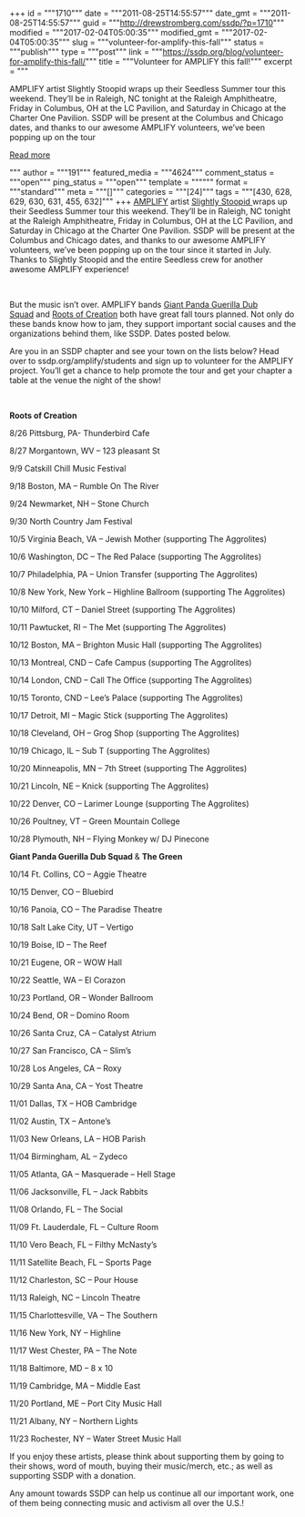 +++
id = """1710"""
date = """2011-08-25T14:55:57"""
date_gmt = """2011-08-25T14:55:57"""
guid = """http://drewstromberg.com/ssdp/?p=1710"""
modified = """2017-02-04T05:00:35"""
modified_gmt = """2017-02-04T05:00:35"""
slug = """volunteer-for-amplify-this-fall"""
status = """publish"""
type = """post"""
link = """https://ssdp.org/blog/volunteer-for-amplify-this-fall/"""
title = """Volunteer for AMPLIFY this fall!"""
excerpt = """<p>AMPLIFY artist Slightly Stoopid wraps up their Seedless Summer tour this weekend. They&#8217;ll be in Raleigh, NC tonight at the Raleigh Amphitheatre, Friday in Columbus, OH at the LC Pavilion, and Saturday in Chicago at the Charter One Pavilion. SSDP will be present at the Columbus and Chicago dates, and thanks to our awesome AMPLIFY volunteers, we&#8217;ve been popping up on the tour</p>
<div class="h10"></div>
<p><a class="more-link2 flat" href="https://ssdp.org/blog/volunteer-for-amplify-this-fall/">Read more</a></p>
"""
author = """191"""
featured_media = """4624"""
comment_status = """open"""
ping_status = """open"""
template = """"""
format = """standard"""
meta = """[]"""
categories = """[24]"""
tags = """[430, 628, 629, 630, 631, 455, 632]"""
+++
<a href="http://ssdp.org/amplify">AMPLIFY</a> artist <a href="http://www.slightlystoopid.com/">Slightly Stoopid </a>wraps up their Seedless Summer tour this weekend. They&#8217;ll be in Raleigh, NC tonight at the Raleigh Amphitheatre, Friday in Columbus, OH at the LC Pavilion, and Saturday in Chicago at the Charter One Pavilion. SSDP will be present at the Columbus and Chicago dates, and thanks to our awesome AMPLIFY volunteers, we&#8217;ve been popping up on the tour since it started in July. Thanks to Slightly Stoopid and the entire Seedless crew for another awesome AMPLIFY experience!



&nbsp;



But the music isn&#8217;t over. AMPLIFY bands <a href="http://www.giantpandadub.com/">Giant Panda Guerilla Dub Squad</a> and <a href="http://www.rootsofcreation.com/">Roots of Creation</a> both have great fall tours planned. Not only do these bands know how to jam, they support important social causes and the organizations behind them, like SSDP. Dates posted below.



Are you in an SSDP chapter and see your town on the lists below? Head over to ssdp.org/amplify/students and sign up to volunteer for the AMPLIFY project. You&#8217;ll get a chance to help promote the tour and get your chapter a table at the venue the night of the show!



&nbsp;



<strong>Roots of Creation</strong><strong>

</strong>8/26 Pittsburg, PA- Thunderbird Cafe

8/27 Morgantown, WV &#8211; 123 pleasant St

9/9 Catskill Chill Music Festival

9/18 Boston, MA &#8211; Rumble On The River

9/24 Newmarket, NH &#8211; Stone Church

9/30 North Country Jam Festival

10/5 Virginia Beach, VA &#8211; Jewish Mother (supporting The Aggrolites)

10/6 Washington, DC &#8211; The Red Palace (supporting The Aggrolites)

10/7 Philadelphia, PA &#8211; Union Transfer (supporting The Aggrolites)

10/8 New York, New York &#8211; Highline Ballroom (supporting The Aggrolites)

10/10 Milford, CT &#8211; Daniel Street (supporting The Aggrolites)

10/11 Pawtucket, RI &#8211; The Met (supporting The Aggrolites)

10/12 Boston, MA &#8211; Brighton Music Hall (supporting The Aggrolites)

10/13 Montreal, CND &#8211; Cafe Campus (supporting The Aggrolites)

10/14 London, CND &#8211; Call The Office (supporting The Aggrolites)

10/15 Toronto, CND &#8211; Lee&#8217;s Palace (supporting The Aggrolites)

10/17 Detroit, MI &#8211; Magic Stick (supporting The Aggrolites)

10/18 Cleveland, OH &#8211; Grog Shop (supporting The Aggrolites)

10/19 Chicago, IL &#8211; Sub T (supporting The Aggrolites)

10/20 Minneapolis, MN &#8211; 7th Street (supporting The Aggrolites)

10/21 Lincoln, NE &#8211; Knick (supporting The Aggrolites)

10/22 Denver, CO &#8211; Larimer Lounge (supporting The Aggrolites)

10/26 Poultney, VT &#8211; Green Mountain College

10/28 Plymouth, NH &#8211; Flying Monkey w/ DJ Pinecone



<strong>Giant Panda Guerilla Dub Squad </strong>&amp; <strong>The Green</strong><strong>

</strong>10/14 Ft. Collins, CO &#8211; Aggie Theatre

10/15 Denver, CO &#8211; Bluebird

10/16 Panoia, CO &#8211; The Paradise Theatre

10/18 Salt Lake City, UT &#8211; Vertigo

10/19 Boise, ID &#8211; The Reef

10/21 Eugene, OR &#8211; WOW Hall

10/22 Seattle, WA &#8211; El Corazon

10/23 Portland, OR &#8211; Wonder Ballroom

10/24 Bend, OR &#8211; Domino Room

10/26 Santa Cruz, CA &#8211; Catalyst Atrium

10/27 San Francisco, CA &#8211; Slim&#8217;s

10/28 Los Angeles, CA &#8211; Roxy

10/29 Santa Ana, CA &#8211; Yost Theatre

11/01 Dallas, TX &#8211; HOB Cambridge

11/02 Austin, TX &#8211; Antone&#8217;s

11/03 New Orleans, LA &#8211; HOB Parish

11/04 Birmingham, AL &#8211; Zydeco

11/05 Atlanta, GA &#8211; Masquerade &#8211; Hell Stage

11/06 Jacksonville, FL &#8211; Jack Rabbits

11/08 Orlando, FL &#8211; The Social

11/09 Ft. Lauderdale, FL &#8211; Culture Room

11/10 Vero Beach, FL &#8211; Filthy McNasty&#8217;s

11/11 Satellite Beach, FL &#8211; Sports Page

11/12 Charleston, SC &#8211; Pour House

11/13 Raleigh, NC &#8211; Lincoln Theatre

11/15 Charlottesville, VA &#8211; The Southern

11/16 New York, NY &#8211; Highline

11/17 West Chester, PA &#8211; The Note

11/18 Baltimore, MD &#8211; 8 x 10

11/19 Cambridge, MA &#8211; Middle East

11/20 Portland, ME &#8211; Port City Music Hall

11/21 Albany, NY &#8211; Northern Lights

11/23 Rochester, NY &#8211; Water Street Music Hall



If you enjoy these artists, please think about supporting them by going to their shows, word of mouth, buying their music/merch, etc.; as well as supporting SSDP with a donation.



Any amount towards SSDP can help us continue all our important work, one of them being connecting music and activism all over the U.S.!
